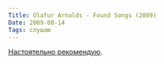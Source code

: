 ```yaml
---
Title: Olafur Arnalds - Found Songs (2009)
Date: 2009-08-14
Tags: слушаю
---
```


[Настоятельно рекомендую][1].

[1]: https://www.discogs.com/%C3%93lafur-Arnalds-Found-Songs/master/176291
